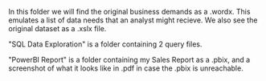 In this folder we will find the original business demands as a .wordx. This emulates a list of data needs that an analyst might recieve.
We also see the original dataset as a .xslx file. 

"SQL Data Exploration" is a folder containing 2 query files.

"PowerBI Report" is a folder containing my Sales Report as a .pbix, and a screenshot of what it looks like in .pdf in case the .pbix is unreachable.
